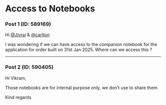 # Access to Notebooks

### Post 1 (ID: 589169)

Hi [@Jivraj](/u/jivraj) & [@carlton](/u/carlton)

I was wondering if we can have access to the companion notebook for the
application for order built on 31st Jan 2025. Where can we access this ?


---

### Post 2 (ID: 590405)

Hi Vikram,

Those notebooks are for internal purpose only, we don’t use to share them.

Kind regards

